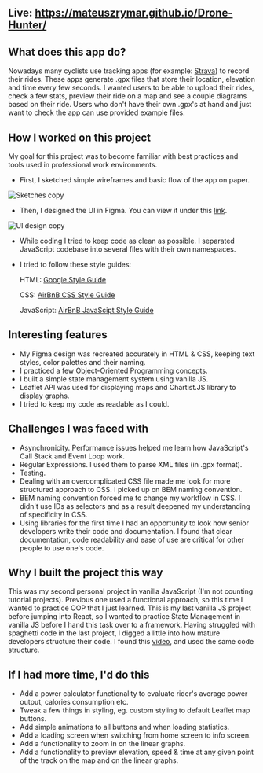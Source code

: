## Live: https://mateuszrymar.github.io/Drone-Hunter/

## What does this app do?
  Nowadays many cyclists use tracking apps (for example: [Strava](https://www.strava.com/)) to record their rides. 
  These apps generate .gpx files that store their location, elevation and time every few seconds.
  I wanted users to be able to upload their rides, check a few stats, preview their ride on a map and see a couple diagrams based on their ride.
  Users who don't have their own .gpx's at hand and just want to check the app can use provided example files.

## How I worked on this project

My goal for this project was to become familiar with best practices and tools used in professional work environments.
  - First, I sketched simple wireframes and basic flow of the app on paper.
  
  ![Sketches copy](https://user-images.githubusercontent.com/118372766/211264676-5548721b-0eb1-4b13-95ac-8a566499bfb7.jpg)
  
  - Then, I designed the UI in Figma. You can view it under this [link](https://www.figma.com/file/KNVCGwv9muTUI5t2clIst0/Read-my-ride?node-id=2%3A162&t=odYa6SzUYamz875y-1).
  
  ![UI design copy](https://user-images.githubusercontent.com/118372766/211265307-6cd64d34-ca3f-43e9-bd0f-85521f15743c.jpg)
  
  - While coding I tried to keep code as clean as possible. I separated JavaScript codebase into several files with their own namespaces.
  - I tried to follow these style guides:

    HTML: [Google Style Guide](https://google.github.io/styleguide/htmlcssguide.html)
    
    CSS: [AirBnB CSS Style Guide](https://github.com/airbnb/css)
    
    JavaScript: [AirBnB JavaScipt Style Guide](https://github.com/airbnb/javascript)
    
## Interesting features
  - My Figma design was recreated accurately in HTML & CSS, keeping text styles, color palettes and their naming.
  - I practiced a few Object-Oriented Programming concepts.
  - I built a simple state management system using vanilla JS.
  - Leaflet API was used for displaying maps and Chartist.JS library to display graphs.
  - I tried to keep my code as readable as I could.
    
## Challenges I was faced with
  - Asynchronicity. Performance issues helped me learn how JavaScript's Call Stack and Event Loop work.
  - Regular Expressions. I used them to parse XML files (in .gpx format).
  - Testing.
  - Dealing with an overcomplicated CSS file made me look for more structured approach to CSS. I picked up on BEM naming convention.
  - BEM naming convention forced me to change my workflow in CSS. I didn't use IDs as selectors and as a result deepened my understanding of specificity in CSS.
  - Using libraries for the first time I had an opportunity to look how senior developers write their code and documentation. 
  I found that clear documentation, code readability and ease of use are critical for other people to use one's code. 


## Why I built the project this way
  This was my second personal project in vanilla JavaScript (I'm not counting tutorial projects). 
  Previous one used a functional approach, so this time I wanted to practice OOP that I just learned.
  This is my last vanilla JS project before jumping into React, so I wanted to practice State Management in vanilla JS before I hand this task over to a framework.
  Having struggled with spaghetti code in the last project, I digged a little into how mature developers structure their code. I found this [video](https://youtu.be/exiC1Qsv5mc?t=871),
  and used the same code structure.

## If I had more time, I'd do this
  - Add a power calculator functionality to evaluate rider's average power output, calories consumption etc.
  - Tweak a few things in styling, eg. custom styling to default Leaflet map buttons.
  - Add simple animations to all buttons and when loading statistics.
  - Add a loading screen when switching from home screen to info screen.
  - Add a functionality to zoom in on the linear graphs.
  - Add a functionality to preview elevation, speed & time at any given point of the track on the map and on the linear graphs.

